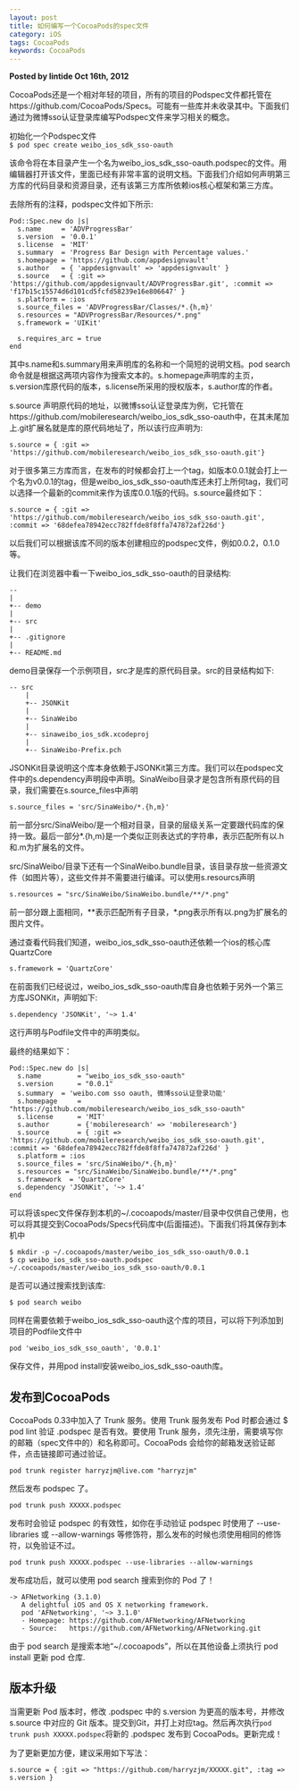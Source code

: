 ```yaml
---  
layout: post  
title: 如何编写一个CocoaPods的spec文件  
category: iOS  
tags: CocoaPods  
keywords: CocoaPods  
---  
```


__Posted by lintide Oct 16th, 2012__  

CocoaPods还是一个相对年轻的项目，所有的项目的Podspec文件都托管在https://github.com/CocoaPods/Specs。可能有一些库并未收录其中。下面我们通过为微博sso认证登录库编写Podspec文件来学习相关的概念。  

初始化一个Podspec文件  
`$ pod spec create weibo_ios_sdk_sso-oauth`  

该命令将在本目录产生一个名为weibo_ios_sdk_sso-oauth.podspec的文件。用编辑器打开该文件，里面已经有非常丰富的说明文档。下面我们介绍如何声明第三方库的代码目录和资源目录，还有该第三方库所依赖ios核心框架和第三方库。  

去除所有的注释，podspec文件如下所示:  

```  
Pod::Spec.new do |s|  
  s.name     = 'ADVProgressBar'  
  s.version  = '0.0.1'  
  s.license  = 'MIT'  
  s.summary  = 'Progress Bar Design with Percentage values.'  
  s.homepage = 'https://github.com/appdesignvault'  
  s.author   = { 'appdesignvault' => 'appdesignvault' }  
  s.source   = { :git => 'https://github.com/appdesignvault/ADVProgressBar.git', :commit => 'f17b15c15574d6d101cd5fcfd58239e16e806647' }  
  s.platform = :ios  
  s.source_files = 'ADVProgressBar/Classes/*.{h,m}'  
  s.resources = "ADVProgressBar/Resources/*.png"  
  s.framework = 'UIKit'  

  s.requires_arc = true  
end  
```  

其中s.name和s.summary用来声明库的名称和一个简短的说明文档。pod search命令就是根据这两项内容作为搜索文本的。s.homepage声明库的主页，s.version库原代码的版本，s.license所采用的授权版本，s.author库的作者。  

s.source 声明原代码的地址，以微博sso认证登录库为例，它托管在https://github.com/mobileresearch/weibo_ios_sdk_sso-oauth中，在其未尾加上.git扩展名就是库的原代码地址了，所以该行应声明为:  

`s.source = { :git => 'https://github.com/mobileresearch/weibo_ios_sdk_sso-oauth.git'}`  

对于很多第三方库而言，在发布的时候都会打上一个tag，如版本0.0.1就会打上一个名为v0.0.1的tag，但是weibo_ios_sdk_sso-oauth库还未打上所何tag，我们可以选择一个最新的commit来作为该库0.0.1版的代码。s.source最终如下：  

`s.source = { :git => 'https://github.com/mobileresearch/weibo_ios_sdk_sso-oauth.git', :commit => '68defea78942ecc782ffde8f8ffa747872af226d'}`  

以后我们可以根据该库不同的版本创建相应的podspec文件，例如0.0.2，0.1.0等。  

让我们在浏览器中看一下weibo_ios_sdk_sso-oauth的目录结构:  

```  
--  
|  
+-- demo  
|  
+-- src  
|  
+-- .gitignore  
|  
+-- README.md  
```  
demo目录保存一个示例项目，src才是库的原代码目录。src的目录结构如下:  

```  
-- src  
    |  
    +-- JSONKit  
    |  
    +-- SinaWeibo  
    |  
    +-- sinaweibo_ios_sdk.xcodeproj  
    |  
    +-- SinaWeibo-Prefix.pch  
```  
JSONKit目录说明这个库本身依赖于JSONKit第三方库。我们可以在podspec文件中的s.dependency声明段中声明。SinaWeibo目录才是包含所有原代码的目录，我们需要在s.source_files中声明  

`s.source_files = 'src/SinaWeibo/*.{h,m}'`  

前一部分src/SinaWeibo/是一个相对目录，目录的层级关系一定要跟代码库的保持一致。最后一部分*.{h,m}是一个类似正则表达式的字符串，表示匹配所有以.h和.m为扩展名的文件。  

src/SinaWeibo/目录下还有一个SinaWeibo.bundle目录，该目录存放一些资源文件（如图片等），这些文件并不需要进行编译。可以使用s.resourcs声明  

`s.resources = "src/SinaWeibo/SinaWeibo.bundle/**/*.png"`  

前一部分跟上面相同，**表示匹配所有子目录，*.png表示所有以.png为扩展名的图片文件。  

通过查看代码我们知道，weibo_ios_sdk_sso-oauth还依赖一个ios的核心库QuartzCore  

`s.framework = 'QuartzCore'`  

在前面我们已经说过，weibo_ios_sdk_sso-oauth库自身也依赖于另外一个第三方库JSONKit，声明如下:  

`s.dependency 'JSONKit', '~> 1.4'`  

这行声明与Podfile文件中的声明类似。  

最终的结果如下：  

```  
Pod::Spec.new do |s|  
  s.name         = "weibo_ios_sdk_sso-oauth"  
  s.version      = "0.0.1"  
  s.summary  = 'weibo.com sso oauth, 微博sso认证登录功能'  
  s.homepage     = "https://github.com/mobileresearch/weibo_ios_sdk_sso-oauth"  
  s.license      = 'MIT'  
  s.author       = {'mobileresearch' => 'mobileresearch'}  
  s.source       = { :git => 'https://github.com/mobileresearch/weibo_ios_sdk_sso-oauth.git', :commit => '68defea78942ecc782ffde8f8ffa747872af226d' }  
  s.platform = :ios  
  s.source_files = 'src/SinaWeibo/*.{h,m}'  
  s.resources = "src/SinaWeibo/SinaWeibo.bundle/**/*.png"  
  s.framework  = 'QuartzCore'  
  s.dependency 'JSONKit', '~> 1.4'  
end  
```  
可以将该spec文件保存到本机的~/.cocoapods/master/目录中仅供自己使用，也可以将其提交到CocoaPods/Specs代码库中(后面描述)。下面我们将其保存到本机中  

```  
$ mkdir -p ~/.cocoapods/master/weibo_ios_sdk_sso-oauth/0.0.1  
$ cp weibo_ios_sdk_sso-oauth.podspec ~/.cocoapods/master/weibo_ios_sdk_sso-oauth/0.0.1  
```  
是否可以通过搜索找到该库:  

`$ pod search weibo`  

同样在需要依赖于weibo_ios_sdk_sso-oauth这个库的项目，可以将下列添加到项目的Podfile文件中  

`pod 'weibo_ios_sdk_sso_oauth', '0.0.1'`  

保存文件，并用pod install安装weibo_ios_sdk_sso-oauth库。  

## 发布到CocoaPods  

CocoaPods 0.33中加入了 Trunk 服务。使用 Trunk 服务发布 Pod 时都会通过 $ pod lint 验证 .podspec 是否有效。要使用 Trunk 服务，须先注册，需要填写你的邮箱（spec文件中的）和名称即可。CocoaPods 会给你的邮箱发送验证邮件，点击链接即可通过验证。  

```  
pod trunk register harryzjm@live.com "harryzjm"  
```  

然后发布 podspec 了。  

```  
pod trunk push XXXXX.podspec  
```  

发布时会验证 podspec 的有效性，如你在手动验证 podspec 时使用了 --use-libraries 或 --allow-warnings 等修饰符，那么发布的时候也须使用相同的修饰符，以免验证不过。  

```  
pod trunk push XXXXX.podspec --use-libraries --allow-warnings  
```  

发布成功后，就可以使用 pod search 搜索到你的 Pod 了！  

```  
-> AFNetworking (3.1.0)  
   A delightful iOS and OS X networking framework.  
   pod 'AFNetworking', '~> 3.1.0'  
   - Homepage: https://github.com/AFNetworking/AFNetworking  
   - Source:   https://github.com/AFNetworking/AFNetworking.git  
```  

由于 pod search 是搜索本地“~/.cocoapods”，所以在其他设备上须执行 pod install 更新 pod 仓库.  

## 版本升级  

当需更新 Pod 版本时，修改 .podspec 中的 s.version 为更高的版本号，并修改 s.source 中对应的 Git 版本。提交到Git，并打上对应tag。然后再次执行`pod trunk push XXXXX.podspec`将新的 .podspec 发布到 CocoaPods。更新完成！  

为了更新更加方便，建议采用如下写法：  

```  
s.source = { :git => "https://github.com/harryzjm/XXXXX.git", :tag => s.version }  
```  

